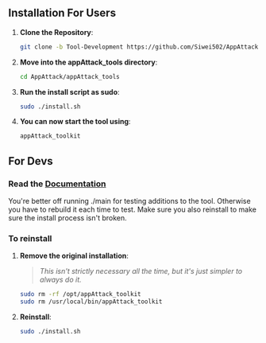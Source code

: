 


## Installation For Users
1. **Clone the Repository**:
   ```bash
   git clone -b Tool-Development https://github.com/Siwei502/AppAttack.git
   ```
2. **Move into the appAttack_tools directory**:
   ```bash
   cd AppAttack/appAttack_tools
   ```
3. **Run the install script as sudo**:
   ```bash
   sudo ./install.sh
   ```
4. **You can now start the tool using**:
   ```bash
   appAttack_toolkit
   ```


## For Devs
### Read the [Documentation](https://github.com/Ed-ward-Harris/appAttack-automation/blob/main/documentation.md)
You're better off running ./main for testing additions to the tool. Otherwise you have to rebuild it each time to test. Make sure you also reinstall to make sure the install process isn't broken. 

### To reinstall 
1. **Remove the original installation**:
   > *This isn't strictly necessary all the time, but it's just simpler to always do it.*
   ```bash
   sudo rm -rf /opt/appAttack_toolkit
   sudo rm /usr/local/bin/appAttack_toolkit

2. **Reinstall**:
   ```bash
   sudo ./install.sh
   ```



